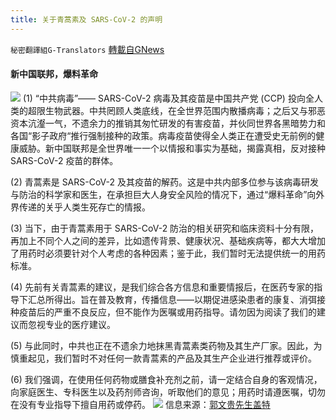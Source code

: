 ```yaml
---
title: 关于青蒿素及 SARS-CoV-2 的声明
---
```

`秘密翻譯組G-Translators` [轉載自GNews](https://gnews.org/zh-hans/1611674/)

#### **新中国联邦，爆料革命**
![](https://assets.gnews.org/wp-content/uploads/2021/10/新中国联邦国旗.png)
(1) “中共病毒”—— SARS-CoV-2 病毒及其疫苗是中国共产党 (CCP) 投向全人类的超限生物武器。中共罔顾人类底线，在全世界范围内散播病毒；之后又与邪恶资本沆瀣一气，不遗余力的推销其匆忙研发的有害疫苗，并伙同世界各黑暗势力和各国“影子政府“推行强制接种的政策。病毒疫苗使得全人类正在遭受史无前例的健康威胁。新中国联邦是全世界唯一一个以情报和事实为基础，揭露真相，反对接种 SARS-CoV-2 疫苗的群体。

(2) 青蒿素是 SARS-CoV-2 及其疫苗的解药。这是中共内部多位参与该病毒研发与防治的科学家和医生，在承担巨大人身安全风险的情况下，通过“爆料革命”向外界传递的关乎人类生死存亡的情报。

(3) 当下，由于青蒿素用于 SARS-CoV-2 防治的相关研究和临床资料十分有限，再加上不同个人之间的差异，比如遗传背景、健康状况、基础疾病等，都大大增加了用药时必须要针对个人考虑的各种因素；鉴于此，我们暂时无法提供统一的用药标准。

(4) 先前有关青蒿素的建议，是我们综合各方信息和重要情报后，在医药专家的指导下汇总所得出。旨在普及教育，传播信息——以期促进感染患者的康复、消弭接种疫苗后的严重不良反应，但不能作为医嘱或用药指导。请勿因为阅读了我们的建议而忽视专业的医疗建议。

(5) 与此同时，中共也正在不遗余力地抹黑青蒿素类药物及其生产厂家。因此，为慎重起见，我们暂时不对任何一款青蒿素的产品及其生产企业进行推荐或评价。

(6) 我们强调，在使用任何药物或膳食补充剂之前，请一定结合自身的客观情况，向家庭医生、专科医生以及药剂师咨询，听取他们的意见；用药时请遵医嘱，切勿在没有专业指导下擅自用药或停药。
![](https://assets.gnews.org/wp-content/uploads/2021/10/5-44.jpg)
信息来源：[郭文贵先生盖特](https://gettr.com/post/pewvu17629)
